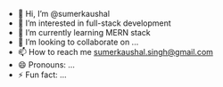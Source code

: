 - 👋 Hi, I’m @sumerkaushal
- 👀 I’m interested in full-stack development
- 🌱 I’m currently learning MERN stack
- 💞️ I’m looking to collaborate on ...
- 📫 How to reach me sumerkaushal.singh@gmail.com
- 😄 Pronouns: ...
- ⚡ Fun fact: ...

<!---
sumerkaushal/sumerkaushal is a ✨ special ✨ repository because its `README.md` (this file) appears on your GitHub profile.
You can click the Preview link to take a look at your changes.
--->
